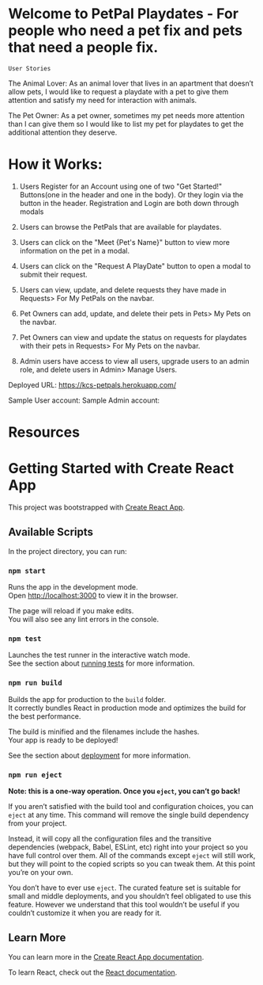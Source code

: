 
# Welcome to PetPal Playdates - For people who need a pet fix and pets that need a people fix.

`User Stories`

The Animal Lover:
	As an animal lover that lives in an apartment that doesn’t allow pets, I would like to request a playdate with a pet to give them attention and satisfy my need for interaction with animals.

The Pet Owner:
	As a pet owner, sometimes my pet needs more attention than I can give them so I would like to list my pet for playdates to get the additional attention they deserve.



# How it Works:

1. Users Register for an Account using one of two "Get Started!" Buttons(one in the header and one in the body).  Or they login via the button in the header. Registration and Login are both down through modals
    

2. Users can browse the PetPals that are available for playdates.
3. Users can click on the "Meet {Pet's Name}" button to view more information on the pet in a modal.
4. Users can click on the "Request A PlayDate" button to open a modal to submit their request.
5. Users can view, update, and delete requests they have made in Requests> For My PetPals on the navbar.
6. Pet Owners can add, update, and delete their pets in Pets> My Pets on the navbar.  
7. Pet Owners can view and update the status on requests for playdates with their pets in Requests> For My Pets on the navbar.
8. Admin users have access to view all users, upgrade users to an admin role, and delete users in Admin> Manage Users.


Deployed URL: https://kcs-petpals.herokuapp.com/

Sample User account:
Sample Admin account:

# Resources




































# Getting Started with Create React App

This project was bootstrapped with [Create React App](https://github.com/facebook/create-react-app).

## Available Scripts

In the project directory, you can run:

### `npm start`

Runs the app in the development mode.\
Open [http://localhost:3000](http://localhost:3000) to view it in the browser.

The page will reload if you make edits.\
You will also see any lint errors in the console.

### `npm test`

Launches the test runner in the interactive watch mode.\
See the section about [running tests](https://facebook.github.io/create-react-app/docs/running-tests) for more information.

### `npm run build`

Builds the app for production to the `build` folder.\
It correctly bundles React in production mode and optimizes the build for the best performance.

The build is minified and the filenames include the hashes.\
Your app is ready to be deployed!

See the section about [deployment](https://facebook.github.io/create-react-app/docs/deployment) for more information.

### `npm run eject`

**Note: this is a one-way operation. Once you `eject`, you can’t go back!**

If you aren’t satisfied with the build tool and configuration choices, you can `eject` at any time. This command will remove the single build dependency from your project.

Instead, it will copy all the configuration files and the transitive dependencies (webpack, Babel, ESLint, etc) right into your project so you have full control over them. All of the commands except `eject` will still work, but they will point to the copied scripts so you can tweak them. At this point you’re on your own.

You don’t have to ever use `eject`. The curated feature set is suitable for small and middle deployments, and you shouldn’t feel obligated to use this feature. However we understand that this tool wouldn’t be useful if you couldn’t customize it when you are ready for it.

## Learn More

You can learn more in the [Create React App documentation](https://facebook.github.io/create-react-app/docs/getting-started).

To learn React, check out the [React documentation](https://reactjs.org/).
